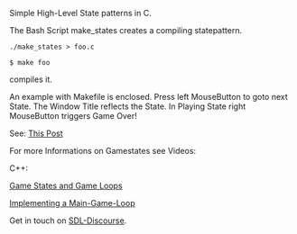 Simple High-Level State patterns in C.

The Bash Script make_states
creates a compiling statepattern.

`./make_states > foo.c`

`$ make foo`

compiles it.

An example with Makefile is enclosed.
Press left MouseButton to goto next State.
The Window Title reflects the State.
In Playing State right MouseButton triggers Game Over!

See: [This Post](https://discourse.libsdl.org/t/need-help-with-menus-in-my-game/24238/7?u=acry)

For more Informations on Gamestates see Videos:

C++:

[Game States and Game Loops](https://www.youtube.com/watch?v=E0Al0-sOO_c)

[Implementing a Main-Game-Loop](https://www.youtube.com/watch?v=44tO977slsU)


Get in touch on [SDL-Discourse](https://discourse.libsdl.org).
